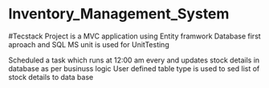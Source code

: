# Inventory_Management_System

#Tecstack
Project is a MVC application using Entity framwork Database first aproach and SQL
MS unit is used for UnitTesting

Scheduled a task  which runs at 12:00 am every and updates stock details in database as per businuss logic
User defined table type is used to sed list of stock details to data base 
